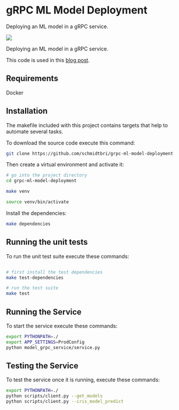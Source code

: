# gRPC ML Model Deployment
Deploying an ML model in a gRPC service.

![](https://github.com/schmidtbri/grpc-ml-model-deployment/workflows/Build/badge.svg)

Deploying an ML model in a gRPC service.

This code is used in this [blog post]().

## Requirements
Docker

## Installation 
The makefile included with this project contains targets that help to automate several tasks.

To download the source code execute this command:

```bash
git clone https://github.com/schmidtbri/grpc-ml-model-deployment
```

Then create a virtual environment and activate it:

```bash
# go into the project directory
cd grpc-ml-model-deployment

make venv

source venv/bin/activate
```

Install the dependencies:

```bash
make dependencies
```

## Running the unit tests
To run the unit test suite execute these commands:
```bash

# first install the test dependencies
make test-dependencies

# run the test suite
make test
```

## Running the Service
To start the service execute these commands:
```bash
export PYTHONPATH=./
export APP_SETTINGS=ProdConfig 
python model_grpc_service/service.py
```

## Testing the Service
To test the service once it is running, execute these commands:
```bash
export PYTHONPATH=./
python scripts/client.py --get_models
python scripts/client.py --iris_model_predict
```
